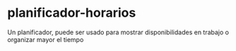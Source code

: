 # planificador-horarios
Un planificador, puede ser usado para mostrar disponibilidades en trabajo o organizar mayor el tiempo
